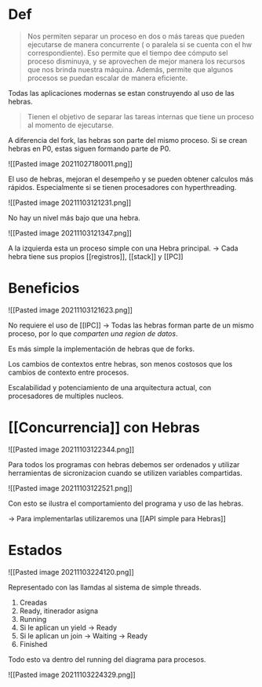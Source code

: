 # Def
> Nos permiten separar un proceso en dos o más tareas que pueden ejecutarse de manera concurrente ( o paralela si se cuenta con el hw correspondiente). Eso permite que el tiempo dee cómputo sel proceso disminuya, y se aprovechen de mejor manera los recursos que nos brinda nuestra máquina. Además, permite que algunos procesos se puedan escalar de manera eficiente.

Todas las aplicaciones modernas se estan construyendo al uso de las hebras.

> Tienen el objetivo de separar las tareas internas que tiene un proceso al momento de ejecutarse. 

A diferencia del fork, las hebras son parte del mismo proceso. Si se crean hebras en P0, estas siguen formando parte de P0.

![[Pasted image 20211027180011.png]]

El uso de  hebras, mejoran el desempeño y se pueden obtener calculos más rápidos. Especialmente si se tienen procesadores con hyperthreading.

![[Pasted image 20211103121231.png]]

No hay un nivel más bajo que una hebra. 

![[Pasted image 20211103121347.png]]

A la izquierda esta un proceso simple con una Hebra principal.
-> Cada hebra tiene sus propios [[registros]], [[stack]] y [[PC]]

# Beneficios
![[Pasted image 20211103121623.png]]

No requiere el uso de [[IPC]] -> Todas las hebras forman parte de un mismo proceso, por lo que _comparten una region de datos_.

Es más simple la implementación de hebras que de forks. 

Los cambios de contextos entre hebras, son menos costosos que los cambios de contexto entre procesos. 

Escalabilidad y potenciamiento de una arquitectura actual, con procesadores de multiples nucleos. 

# [[Concurrencia]] con Hebras

![[Pasted image 20211103122344.png]]

Para todos los programas con hebras debemos ser ordenados y utilizar herramientas de sicronizacion cuando se utilizen variables compartidas.

![[Pasted image 20211103122521.png]]

Con esto se ilustra el comportamiento del programa y uso de las hebras.

-> Para implementarlas utilizaremos una [[API simple para Hebras]]

# Estados

![[Pasted image 20211103224120.png]]

Representado con las llamdas al sistema de simple threads. 

1. Creadas
2. Ready, itinerador asigna
3. Running 
4. Si le aplican un yield -> Ready
4. Si le aplican un join -> Waiting -> Ready
5. Finished

Todo esto va dentro del running del diagrama para procesos.

![[Pasted image 20211103224329.png]]

